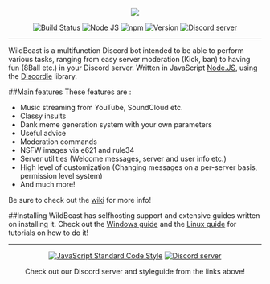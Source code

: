 <p style="text-align:center;">
<img src="http://i.imgur.com/3wB8dIH.png"></p>

<p align="center">
<a href="https://snap-ci.com/SteamingMutt/WildBeast/branch/master"><img src="https://snap-ci.com/TheSharks/WildBeast/branch/master/build_image" alt="Build Status"></a>
<a href="http://nodejs.org"><img src="https://img.shields.io/badge/Node.js-5.10.1-blue.svg" alt="Node JS"></a>
<a href="http://npmjs.com"><img src="https://img.shields.io/badge/npm-3.8.6-blue.svg" alt="npm"></a>
<a><img src="https://img.shields.io/badge/Version-3.1.1-blue.svg" alt="Version"></a>
<a href="https://discord.gg/0cFoiR5QVh5LZlQO"><img src="https://discordapp.com/api/guilds/110462143152803840/widget.png" alt="Discord server"></a>
</p>

---
WildBeast is a multifunction Discord bot intended to be able to perform various tasks, ranging from easy server moderation (Kick, ban) to having fun (8Ball etc.) in your Discord server. Written in JavaScript [Node.JS](https://nodejs.org), using the [Discordie](https://qeled.github.io/discordie) library.

##Main features
These features are :

- Music streaming from YouTube, SoundCloud etc.
- Classy insults
- Dank meme generation system with your own parameters
- Useful advice
- Moderation commands
- NSFW images via e621 and rule34
- Server utilities (Welcome messages, server and user info etc.)
- High level of customization (Changing messages on a per-server basis, permission level system)
- And much more!

Be sure to check out the [wiki](https://github.com/SteamingMutt/WildBeast/wiki) for more info!

##Installing
WildBeast has selfhosting support and extensive guides written on installing it. Check out the [Windows guide](https://github.com/SteamingMutt/WildBeast/wiki/Installation-Guide-For-Windows) and the [Linux guide](https://github.com/SteamingMutt/WildBeast/wiki/Installation-Guide-For-Linux) for tutorials on how to do it!

---

<p align="center">
  <a href="https://github.com/feross/standard"><img src="https://cdn.rawgit.com/feross/standard/master/badge.svg" alt="JavaScript Standard Code Style"></a>
  <a href="https://discord.gg/0cFoiR5QVh5LZlQO"><img src="https://discordapp.com/api/guilds/110462143152803840/widget.png?style=banner2" alt="Discord server"></a>
</p>
<p align="center">
Check out our Discord server and styleguide from the links above!
</p>
